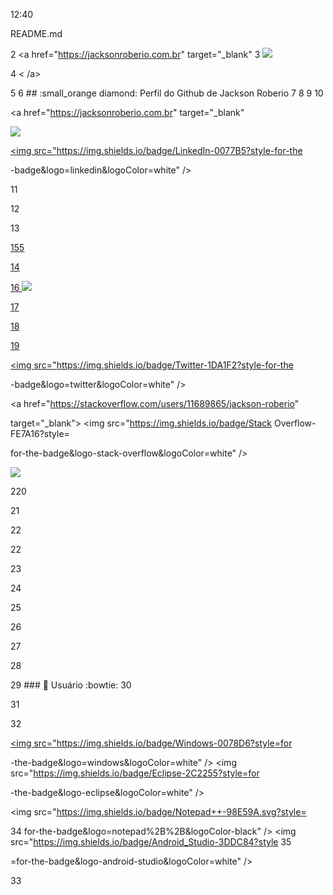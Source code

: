 
12:40

README.md

2 <a href="https://jacksonroberio.com.br" target="_blank" 3 <img src="https://visitor-badge.laobi.icu/badge?page_id=jackson -roberio.jackson-roberio" />

4 < /a>

5 6 ## :small_orange diamond: Perfil do Github de Jackson Roberio 7 8 9 10

<div>

<a href="https://jacksonroberio.com.br" target="_blank"

<img src="https://img.shields.io/badge/website-000000?style-for-the -badge&logo=About.me&logoColor-white" /> </a>

<a href="https://www.linkedin.com/in/jackson-roberio" target="_blank">

<img src="https://img.shields.io/badge/LinkedIn-0077B5?style-for-the

-badge&logo=linkedin&logoColor=white" />

11

12

13

</a>

<a href="https:///play.google.com/store/apps/developer?id= Jackson+Roberio+Silva+dos+Santos" target="_blank"> 155

14

16 <img src="https://img.shields.io/badge/Google_Play-414141?style=for -the-badge&logo-google-play&logoColor=white" />

17

18

19

</a> <a href="https://twitter.com/JacksonRoberio" target="_blank"> <img src="https://img.shields.io/badge/Twitter-1DA1F2?style-for-the

-badge&logo=twitter&logoColor=white" /> </a>

<a href="https://stackoverflow.com/users/11689865/jackson-roberio"

target="_blank"> <img src="https://img.shields.io/badge/Stack Overflow-FE7A16?style=

for-the-badge&logo-stack-overflow&logoColor=white" />

</a>

<a href="https://br.pinterest.com/jackson_roberio" target="_blank"> <img src="https://img.shields.io/badge/Pinterest-%23E60023.svg?& style-for-the-badge&logo-Pinterest&logoColor=white" />

</a>

220

21

22

22

23

24

25

26

27 </div>

28

29 ### :small_orange_diamond: Usuário :bowtie: 30 <div>

31

32

<a href="https://github.com/jackson-roberio"> <img src="https://img.shields.io/badge/Windows-0078D6?style=for

-the-badge&logo=windows&logoColor=white" /> <img src="https://img.shields.io/badge/Eclipse-2C2255?style=for

-the-badge&logo-eclipse&logoColor=white" />

<img src="https://img.shields.io/badge/Notepad++-98E59A.svg?style=

34 for-the-badge&logo=notepad%2B%2B&logoColor-black" /> <img src="https://img.shields.io/badge/Android_Studio-3DDC84?style 35

=for-the-badge&logo-android-studio&logoColor=white" />

33